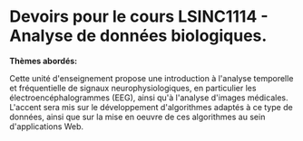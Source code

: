 # Devoirs pour le cours LSINC1114 - Analyse de données biologiques.

**Thèmes abordés:**

Cette unité d'enseignement propose une introduction à l'analyse temporelle et fréquentielle de signaux neurophysiologiques, en
particulier les électroencéphalogrammes (EEG), ainsi qu'à l'analyse d'images médicales. L'accent sera mis sur le développement
d'algorithmes adaptés à ce type de données, ainsi que sur la mise en oeuvre de ces algorithmes au sein d'applications Web.
